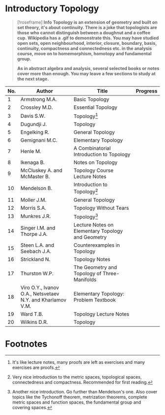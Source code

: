 # Introductory Topology

> [!roseframe] **Info**
> **Topology is an extension of geometry and built on set theory, it's about continuity. There is a joke that topologists are those who cannot distinguish between a doughnut and a coffee cup. Wikipedia has a .gif to demonstrate this. You may have studied open sets, open neighbourhood, interior, closure, boundary, basis, continuity, compactness and connectedness etc. in the analysis course, move on to homemorphism, homotopy and fundamental group.**
> 
> **As in abstract algebra and analysis, several selected books or notes cover more than enough. You may leave a few sections to study at the next stage.**

| No. | Author                                                     | Title                                             | Progress |
| --- | ---------------------------------------------------------- | ------------------------------------------------- | -------- |
| 1   | Armstrong M.A.                                             | Basic Topology                                    |          |
| 2   | Crossley M.D.                                              | Essential Topology                                |          |
| 3   | Davis S.W.                                                 | Topology[^1]                                      |          |
| 4   | Dugundji J.                                                | Topology                                          |          |
| 5   | Engelking R.                                               | General Topology                                  |          |
| 6   | Gemignani M.C.                                             | Elementary Topology                               |          |
| 7   | Henle M.                                                   | A Combinatorial Introduction to Topology          |          |
| 8   | Ikenaga B.                                                 | Notes on Topology                                 |          |
| 9   | McCluskey A. and McMaster B.                               | Topology Course Lecture Notes                     |          |
| 10  | Mendelson B.                                               | Introduction to Topology[^2]                      |          |
| 11  | Moller J.M.                                                | General Topology                                  |          |
| 12  | Morris S.A.                                                | Topology Without Tears                            |          |
| 13  | Munkres J.R.                                               | Topology[^3]                                      |          |
| 14  | Singer I.M. and Thorpe J.A.                                | Lecture Notes on Elementary Topology and Geometry |          |
| 15  | Steen L.A. and Seebach J.A.                                | Counterexamples in Topology                       |          |
| 16  | Strickland N.                                              | Topology Notes                                    |          |
| 17  | Thurston W.P.                                              | The Geometry and Topology of Three-Manifolds      |          |
| 18  | Viro O.Y., Ivanov O.A., Netsvetaev N.Y. and Kharlamov V.M. | Elementary Topology: Problem Textbook             |          |
| 19  | Ward T.B.                                                  | Topology Lecture Notes                            |          |
| 20  | Wilkins D.R.                                               | Topology                                          |          |
# Footnotes

[^1]: It's like lecture notes, many proofs are left as exercises and many exercises are proofs.
[^2]: Very nice introduction to the metric spaces, topological spaces, connectedness and compactness. Recommended for first reading.
[^3]: Another nice introduction. Go further than Mendelson's one. Also cover topics like the Tychonoff theorem, metrization theorems, complete metric spaces and function spaces, the fundamental group and covering spaces.
